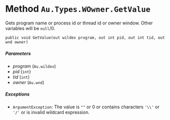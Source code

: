 # Method `Au.Types.WOwner.GetValue`

Gets program name or process id or thread id or owner window. Other variables will be `null`/0.

```
public void GetValue(out wildex program, out int pid, out int tid, out wnd owner)
```

##### Parameters

- *program*  (`Au.wildex`)
- *pid*  (`int`)
- *tid*  (`int`)
- *owner*  (`Au.wnd`)

##### Exceptions

- `ArgumentException`:
    The value is `""` or 0 or contains characters `'\\'` or `'/'` or is invalid wildcard expression.